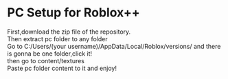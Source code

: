 # PC Setup for Roblox++
First,download the zip file of the repository.\
Then extract pc folder to any folder\
Go to C:/Users/(your username)/AppData/Local/Roblox/versions/ and there is gonna be one folder,click it!\
then go to content/textures\
Paste pc folder content to it and enjoy!
